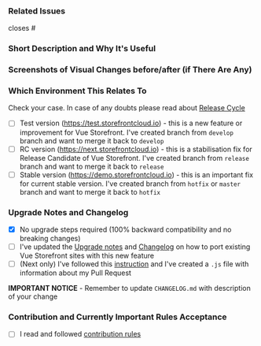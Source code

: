 ### Related Issues
<!--  Put related issue number which this PR is closing. For example #123 -->

closes #

### Short Description and Why It's Useful
<!-- describe in a few words what is this Pull Request changing and why it's useful -->



### Screenshots of Visual Changes before/after (if There Are Any)
<!-- if you made any changes in the UI layer please provide before/after screenshots -->

### Which Environment This Relates To
Check your case. In case of any doubts please read about [Release Cycle](https://docs.vuestorefront.io/guide/basics/release-cycle.html)

- [ ] Test version (https://test.storefrontcloud.io) - this is a new feature or improvement for Vue Storefront. I've created branch from `develop` branch and want to merge it back to `develop`
- [ ] RC version (https://next.storefrontcloud.io) - this is a stabilisation fix for Release Candidate of Vue Storefront. I've created branch from `release` branch and want to merge it back to `release`
- [ ] Stable version (https://demo.storefrontcloud.io) - this is an important fix for current stable version. I've created branch from `hotfix` or `master` branch and want to merge it back to `hotfix`

### Upgrade Notes and Changelog
- [x] No upgrade steps required (100% backward compatibility and no breaking changes)
- [ ] I've updated the [Upgrade notes](https://github.com/DivanteLtd/vue-storefront/blob/develop/docs/guide/upgrade-notes/README.md) and [Changelog](https://github.com/DivanteLtd/vue-storefront/blob/develop/CHANGELOG.md) on how to port existing Vue Storefront sites with this new feature
- [ ] (Next only) I've followed this [instruction](https://docs-next.vuestorefront.io/contributing/creating-changelog.html) and I've created a `.js` file with information about my Pull Request

**IMPORTANT NOTICE** - Remember to update `CHANGELOG.md` with description of your change

### Contribution and Currently Important Rules Acceptance
<!-- Please get familiar with following info -->

- [ ] I read and followed [contribution rules](https://github.com/DivanteLtd/vue-storefront/blob/master/CONTRIBUTING.md)

